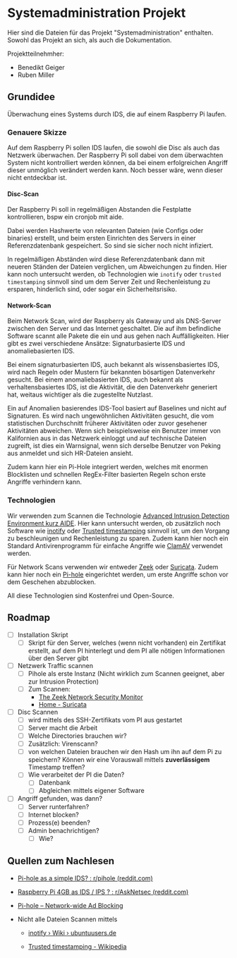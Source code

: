 # Systemadministration Projekt

Hier sind die Dateien für das Projekt "Systemadministration" enthalten. Sowohl das Projekt an sich, als auch die Dokumentation.

Projektteilnehmher:

- Benedikt Geiger
- Ruben Miller

## Grundidee

Überwachung eines Systems durch IDS, die auf einem Raspberry Pi laufen.

### Genauere Skizze

Auf dem Raspberry Pi sollen IDS laufen, die sowohl die Disc als auch das Netzwerk überwachen.
Der Raspberry Pi soll dabei von dem überwachten System nicht kontrolliert werden können, da bei einem erfolgreichen Angriff dieser unmöglich verändert werden kann. Noch besser wäre, wenn dieser nicht entdeckbar ist.

#### Disc-Scan

Der Raspberry Pi soll in regelmäßigen Abstanden die Festplatte kontrollieren, bspw ein cronjob mit aide.

Dabei werden Hashwerte von relevanten Dateien (wie Configs oder binaries) erstellt, und beim ersten Einrichten des Servers in einer Referenzdatenbank gespeichert. So sind sie sicher noch nicht infiziert.

In regelmäßigen Abständen wird diese Referenzdatenbank dann mit neueren Ständen der Dateien verglichen, um Abweichungen zu finden. Hier kann noch untersucht werden, ob Technologien wie `inotify` oder `trusted timestamping` sinnvoll sind um dem Server Zeit und Rechenleistung zu ersparen, hinderlich sind, oder sogar ein Sicherheitsrisiko.

#### Network-Scan

Beim Network Scan, wird der Raspberry als Gateway und als DNS-Server zwischen den Server und das Internet geschaltet. Die auf ihm befindliche Software scannt alle Pakete die ein und aus gehen nach Auffälligkeiten. Hier gibt es zwei verschiedene Ansätze: Signaturbasierte IDS und anomaliebasierten IDS.

Bei einem signaturbasierten IDS, auch bekannt als wissensbasiertes IDS, wird nach Regeln oder Mustern für bekannten bösartigen Datenverkehr gesucht. Bei einem anomaliebasierten IDS, auch bekannt als verhaltensbasiertes IDS, ist die Aktivität, die den Datenverkehr generiert hat, weitaus wichtiger als die zugestellte Nutzlast.

Ein auf Anomalien basierendes IDS-Tool basiert auf Baselines und nicht auf Signaturen. Es wird nach ungewöhnlichen Aktivitäten gesucht, die vom statistischen Durchschnitt früherer Aktivitäten oder zuvor gesehener Aktivitäten abweichen. Wenn sich beispielsweise ein Benutzer immer von Kalifornien aus in das Netzwerk einloggt und auf technische Dateien zugreift, ist dies ein Warnsignal, wenn sich derselbe Benutzer von Peking aus anmeldet und sich HR-Dateien ansieht.

Zudem kann hier ein Pi-Hole integriert werden, welches mit enormen Blocklisten und schnellen RegEx-Filter basierten Regeln schon erste Angriffe verhindern kann. 

### Technologien

Wir verwenden zum Scannen die Technologie [Advanced Intrusion Detection Environment kurz AIDE](https://de.wikipedia.org/wiki/Advanced_Intrusion_Detection_Environment). Hier kann untersucht werden, ob zusätzlich noch Software wie [inotify](https://wiki.ubuntuusers.de/inotify/) oder [Trusted timestamping](https://en.wikipedia.org/wiki/Trusted_timestamping) sinnvoll ist, um den Vorgang zu beschleunigen und Rechenleistung zu sparen. Zudem kann hier noch ein Standard Antivirenprogramm für einfache Angriffe wie [ClamAV](https://www.clamav.net/) verwendet werden.

Für Network Scans verwenden wir entweder [Zeek](https://zeek.org/) oder [Suricata](https://suricata.io/). Zudem kann hier noch ein [Pi-hole](https://pi-hole.net/) eingerichtet werden, um erste Angriffe schon vor dem Geschehen abzublocken.

All diese Technologien sind Kostenfrei und Open-Source.

## Roadmap

- [ ] Installation Skript
  - [ ] Skript für den Server, welches (wenn nicht vorhanden) ein Zertifikat erstellt, auf dem PI hinterlegt und dem PI alle nötigen Informationen über den Server gibt
- [ ] Netzwerk Traffic scannen
  - [ ] Pihole als erste Instanz (Nicht wirklich zum Scannen geeignet, aber zur Intrusion Protection)
  - [ ] Zum Scannen:
    - [The Zeek Network Security Monitor](https://zeek.org/)
    - [Home - Suricata](https://suricata.io/)
- [ ] Disc Scannen
  - [ ] wird mittels des SSH-Zertifikats vom PI aus gestartet
  - [ ] Server macht die Arbeit
  - [ ] Welche Directories brauchen wir?
  - [ ] Zusätzlich: Virenscann?
  - [ ] von welchen Dateien brauchen wir den Hash um ihn auf dem Pi zu speichern? Können wir eine Vorauswall mittels **zuverlässigem** Timestamp treffen?
  - [ ] Wie verarbeitet der PI die Daten?
    - [ ] Datenbank
    - [ ] Abgleichen mittels eigener Software
- [ ] Angriff gefunden, was dann?
  - [ ] Server runterfahren?
  - [ ] Internet blocken?
  - [ ] Prozess(e) beenden?
  - [ ] Admin benachrichtigen?
    - [ ] Wie?

## Quellen zum Nachlesen

- [Pi-hole as a simple IDS? : r/pihole (reddit.com)](https://www.reddit.com/r/pihole/comments/au0za7/pihole_as_a_simple_ids/)

- [Raspberry Pi 4GB as IDS / IPS ? : r/AskNetsec (reddit.com)](https://www.reddit.com/r/AskNetsec/comments/dcmz1h/raspberry_pi_4gb_as_ids_ips/)

- [Pi-hole – Network-wide Ad Blocking](https://pi-hole.net/)

- Nicht alle Dateien Scannen mittels
  
  - [inotify › Wiki › ubuntuusers.de](https://wiki.ubuntuusers.de/inotify/)
  
  - [Trusted timestamping - Wikipedia](https://en.wikipedia.org/wiki/Trusted_timestamping)
